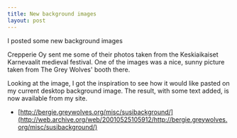 ```yaml
---
title: New background images
layout: post
---
```

I posted some new background images

Crepperie Oy sent me some of their photos taken from the Keskiaikaiset Karnevaalit medieval festival. One of the images was a nice, sunny picture taken from The Grey Wolves' booth there.

Looking at the image, I got the inspiration to see how it would like pasted on my current desktop background image. The result, with some text added, is now available from my site.

* [http://bergie.greywolves.org/misc/susibackground/](http://web.archive.org/web/20010525105912/http://bergie.greywolves.org/misc/susibackground/)
